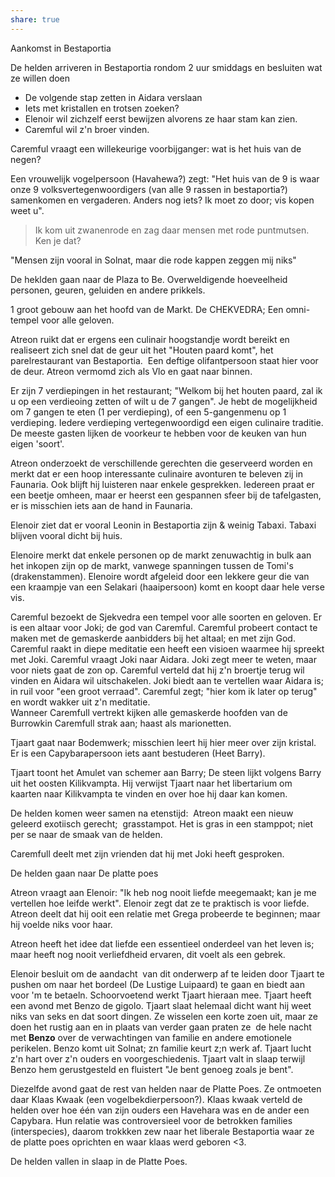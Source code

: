 ```yaml
---
share: true
---
```

Aankomst in Bestaportia  
  
De helden arriveren in Bestaportia rondom 2 uur smiddags en besluiten wat ze willen doen  
  
- De volgende stap zetten in Aidara verslaan  
- Iets met kristallen en trotsen zoeken?  
- Elenoir wil zichzelf eerst bewijzen alvorens ze haar stam kan zien.  
- Caremful wil z'n broer vinden.  
  
Caremful vraagt een willekeurige voorbijganger: wat is het huis van de negen?  
  
Een vrouwelijk vogelpersoon (Havahewa?) zegt: "Het huis van de 9 is waar onze 9 volksvertegenwoordigers (van alle 9 rassen in bestaportia?) samenkomen en vergaderen. Anders nog iets? Ik moet zo door; vis kopen weet u".  
  
> Ik kom uit zwanenrode en zag daar mensen met rode puntmutsen. Ken je dat?  
  
"Mensen zijn vooral in Solnat, maar die rode kappen zeggen mij niks"  
  
De heklden gaan naar de Plaza to Be. Overweldigende hoeveelheid personen, geuren, geluiden en andere prikkels.  
  
1 groot gebouw aan het hoofd van de Markt. De CHEKVEDRA; Een omni-tempel voor alle geloven.  
  
Atreon ruikt dat er ergens een culinair hoogstandje wordt bereikt en realiseert zich snel dat de geur uit het "Houten paard komt", het parelrestaurant van Bestaportia.  Een deftige olifantpersoon staat hier voor de deur. Atreon vermomd zich als Vlo en gaat naar binnen.  
  
Er zijn 7 verdiepingen in het restaurant; "Welkom bij het houten paard, zal ik u op een verdieoing zetten of wilt u de 7 gangen". Je hebt de mogelijkheid om 7 gangen te eten (1 per verdieping), of een 5-gangenmenu op 1 verdieping. Iedere verdieping vertegenwoordigd een eigen culinaire traditie. De meeste gasten lijken de voorkeur te hebben voor de keuken van hun eigen 'soort'.  
  
Atreon onderzoekt de verschillende gerechten die geserveerd worden en merkt dat er een hoop interessante culinaire avonturen te beleven zij in Faunaria. Ook blijft hij luisteren naar enkele gesprekken. Iedereen praat er een beetje omheen, maar er heerst een gespannen sfeer bij de tafelgasten, er is misschien iets aan de hand in Faunaria.  
  
  
Elenoir ziet dat er vooral Leonin in Bestaportia zijn & weinig Tabaxi. Tabaxi blijven vooral dicht bij huis.  
  
Elenoire merkt dat enkele personen op de markt zenuwachtig in bulk aan het inkopen zijn op de markt, vanwege spanningen tussen de Tomi's (drakenstammen). Elenoire wordt afgeleid door een lekkere geur die van een kraampje van een Selakari (haaipersoon) komt en koopt daar hele verse vis.  
  
Caremful bezoekt de Sjekvedra een tempel voor alle soorten en geloven. Er is een altaar voor Joki; de god van Caremful. Caremful probeert contact te maken met de gemaskerde aanbidders bij het altaal; en met zijn God. Caremful raakt in diepe meditatie een heeft een visioen waarmee hij spreekt met Joki. Caremful vraagt Joki naar Aidara. Joki zegt meer te weten, maar voor niets gaat de zon op. Caremful verteld dat hij z'n broertje terug wil vinden en Aidara wil uitschakelen. Joki biedt aan te vertellen waar Aidara is; in ruil voor "een groot verraad". Caremful zegt; "hier kom ik later op terug" en wordt wakker uit z'n meditatie.  
Wanneer Caremfull vertrekt kijken alle gemaskerde hoofden van de Burrowkin Caremfull strak aan; haast als marionetten.  
  
Tjaart gaat naar Bodemwerk; misschien leert hij hier meer over zijn kristal. Er is een Capybarapersoon iets aant bestuderen (Heet Barry).  
  
Tjaart toont het Amulet van schemer aan Barry; De steen lijkt volgens Barry uit het oosten Kilikvampta. Hij verwijst Tjaart naar het libertarium om kaarten naar Kilikvampta te vinden en over hoe hij daar kan komen.  
  
De helden komen weer samen na etenstijd:  Atreon maakt een nieuw geleerd exotiisch gerecht;  grasstampot. Het is gras in een stamppot; niet per se naar de smaak van de helden.  
  
Caremfull deelt met zijn vrienden dat hij met Joki heeft gesproken.  
  
De helden gaan naar De platte poes  
  
Atreon vraagt aan Elenoir: "Ik heb nog nooit liefde meegemaakt; kan je me vertellen hoe leifde werkt". Elenoir zegt dat ze te praktisch is voor liefde. Atreon deelt dat hij ooit een relatie met Grega probeerde te beginnen; maar hij voelde niks voor haar.  
  
Atreon heeft het idee dat liefde een essentieel onderdeel van het leven is; maar heeft nog nooit verliefdheid ervaren, dit voelt als een gebrek.  
  
Elenoir besluit om de aandacht  van dit onderwerp af te leiden door Tjaart te pushen om naar het bordeel (De Lustige Luipaard) te gaan en biedt aan voor 'm te betaeln. Schoorvoetend werkt Tjaart hieraan mee. Tjaart heeft een avond met Benzo de gigolo. Tjaart slaat helemaal dicht want hij weet niks van seks en dat soort dingen. Ze wisselen een korte zoen uit, maar ze doen het rustig aan en in plaats van verder gaan praten ze  de hele nacht met **Benzo** over de verwachtingen van familie en andere emotionele perikelen. Benzo komt uit Solnat; zn familie keurt z;n werk af. Tjaart lucht z'n hart over z'n ouders en voorgeschiedenis. Tjaart valt in slaap terwijl Benzo hem gerustgesteld en fluistert "Je bent genoeg zoals je bent".  
  
Diezelfde avond gaat de rest van helden naar de Platte Poes. Ze ontmoeten daar Klaas Kwaak (een vogelbekdierpersoon?). Klaas kwaak verteld de helden over hoe één van zijn ouders een Havehara was en de ander een Capybara. Hun relatie was controversieel voor de betrokken families (interspecies), daarom trokkken zew naar het liberale Bestaportia waar ze de platte poes oprichten en waar klaas werd geboren <3.  
  
De helden vallen in slaap in de Platte Poes.